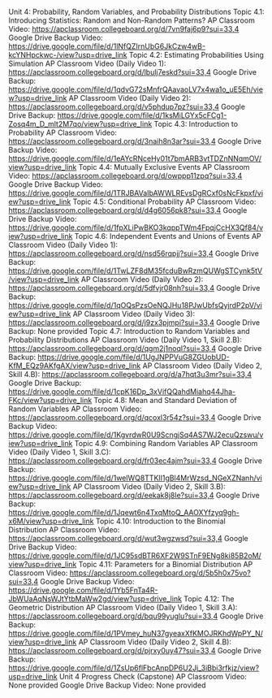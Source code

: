 Unit 4: Probability, Random Variables, and Probability Distributions
Topic 4.1: Introducing Statistics: Random and Non-Random Patterns?
AP Classroom Video: https://apclassroom.collegeboard.org/d/7vn9faj6p9?sui=33,4
Google Drive Backup Video: https://drive.google.com/file/d/1lNfQZIrnUbG6JkCzw4wB-kcYNHpckwc-/view?usp=drive_link
Topic 4.2: Estimating Probabilities Using Simulation
AP Classroom Video (Daily Video 1): https://apclassroom.collegeboard.org/d/lbulj7eskd?sui=33,4
Google Drive Backup: https://drive.google.com/file/d/1qdvG72sMnfrQAavaoLV7x4wa1o_uE5Eh/view?usp=drive_link
AP Classroom Video (Daily Video 2): https://apclassroom.collegeboard.org/d/v5phdup7pz?sui=33,4
Google Drive Backup: https://drive.google.com/file/d/1ksMiLGYx5cFCg1-Zosq4m_D_mlt2M7qo/view?usp=drive_link
Topic 4.3: Introduction to Probability
AP Classroom Video: https://apclassroom.collegeboard.org/d/3naih8n3ar?sui=33,4
Google Drive Backup Video: https://drive.google.com/file/d/1eAYcRNceHy01t7bmARB3vtTDZnNNqmOV/view?usp=drive_link
Topic 4.4: Mutually Exclusive Events
AP Classroom Video: https://apclassroom.collegeboard.org/d/owppp11zpq?sui=33,4
Google Drive Backup Video: https://drive.google.com/file/d/1TRJBAVaIbAWWLREvsDgRCxf0sNcFkpxf/view?usp=drive_link
Topic 4.5: Conditional Probability
AP Classroom Video: https://apclassroom.collegeboard.org/d/d4g6056pk8?sui=33,4
Google Drive Backup Video: https://drive.google.com/file/d/1fpXLiPwBKO3kqppTWm4FpqjCcHX3Qf84/view?usp=drive_link
Topic 4.6: Independent Events and Unions of Events
AP Classroom Video (Daily Video 1): https://apclassroom.collegeboard.org/d/nsd56rqpjj?sui=33,4
Google Drive Backup: https://drive.google.com/file/d/1TwLZF8dM35fcduBwRzmQUWgSTCynk5tV/view?usp=drive_link
AP Classroom Video (Daily Video 2): https://apclassroom.collegeboard.org/d/5dfvjr08nh?sui=33,4
Google Drive Backup: https://drive.google.com/file/d/1qOQsPzsOeNQJHu18PJwUbfsQyjrdP2pV/view?usp=drive_link
AP Classroom Video (Daily Video 3): https://apclassroom.collegeboard.org/d/j9zx3pjmpi?sui=33,4
Google Drive Backup: None provided
Topic 4.7: Introduction to Random Variables and Probability Distributions
AP Classroom Video (Daily Video 1, Skill 2.B): https://apclassroom.collegeboard.org/d/qgm2j1noql?sui=33,4
Google Drive Backup: https://drive.google.com/file/d/1UgJNPPVuG8ZGUobUD-KfM_EQz9AKfgAX/view?usp=drive_link
AP Classroom Video (Daily Video 2, Skill 4.B): https://apclassroom.collegeboard.org/d/a7hqt3u3mr?sui=33,4
Google Drive Backup: https://drive.google.com/file/d/1cpK16Dp_3xVifQQahdMiahq44Jha-FKc/view?usp=drive_link
Topic 4.8: Mean and Standard Deviation of Random Variables
AP Classroom Video: https://apclassroom.collegeboard.org/d/qcoxl3r54z?sui=33,4
Google Drive Backup Video: https://drive.google.com/file/d/1KgvrdwR0U9ScngjSq4AS7WJ2ecuQzswu/view?usp=drive_link
Topic 4.9: Combining Random Variables
AP Classroom Video (Daily Video 1, Skill 3.C): https://apclassroom.collegeboard.org/d/fr03ec4ajm?sui=33,4
Google Drive Backup: https://drive.google.com/file/d/1welWQ8TTKlI1gBl4MrWzsd_NGeXZNanh/view?usp=drive_link
AP Classroom Video (Daily Video 2, Skill 3.B): https://apclassroom.collegeboard.org/d/eekak8j8le?sui=33,4
Google Drive Backup: https://drive.google.com/file/d/1Jqewt6n4TxqMtoQ_AAOXYfzyq9gh-x6M/view?usp=drive_link
Topic 4.10: Introduction to the Binomial Distribution
AP Classroom Video: https://apclassroom.collegeboard.org/d/wut3wgzwsd?sui=33,4
Google Drive Backup Video: https://drive.google.com/file/d/1JC95sdBTR6XF2W9STnF9ENg8ki85B2oM/view?usp=drive_link
Topic 4.11: Parameters for a Binomial Distribution
AP Classroom Video: https://apclassroom.collegeboard.org/d/5b5h0x75vo?sui=33,4
Google Drive Backup Video: https://drive.google.com/file/d/1Yb5FnTa4R-JbWUaAqNsWJtYtbMaWw2gd/view?usp=drive_link
Topic 4.12: The Geometric Distribution
AP Classroom Video (Daily Video 1, Skill 3.A): https://apclassroom.collegeboard.org/d/bqu99yuglu?sui=33,4
Google Drive Backup: https://drive.google.com/file/d/1PVmey_huN37gyeaxXfKMOJRKhdWpPY_N/view?usp=drive_link
AP Classroom Video (Daily Video 2, Skill 4.B): https://apclassroom.collegeboard.org/d/pjrxy0uy47?sui=33,4
Google Drive Backup: https://drive.google.com/file/d/1ZsUp6flFbcAnpDP6U2Jj_3iBbi3rfkjz/view?usp=drive_link
Unit 4 Progress Check (Capstone)
AP Classroom Video: None provided
Google Drive Backup Video: None provided